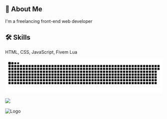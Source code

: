 
## 🚀 About Me
I'm a freelancing front-end web developer


## 🛠 Skills
HTML, CSS, JavaScript, Fivem Lua


![](https://raw.githubusercontent.com/don-cryptus/don-cryptus/output/github-contribution-grid-snake-dark.svg#gh-dark-mode-only)


[![](https://visitcount.itsvg.in/api?id=vowki21&label=Wej%C5%9Bcia!&color=12&icon=1&pretty=false)](https://visitcount.itsvg.in)

![Logo](https://user-images.githubusercontent.com/74038190/213866269-5d00981c-7c98-46d7-8a8e-16f462f15227.gif)


